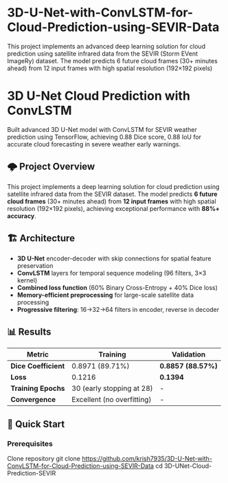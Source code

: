 # 3D-U-Net-with-ConvLSTM-for-Cloud-Prediction-using-SEVIR-Data
This project implements an advanced deep learning solution for cloud prediction using satellite infrared data from the SEVIR (Storm EVent ImageRy) dataset. The model predicts 6 future cloud frames (30+ minutes ahead) from 12 input frames with high spatial resolution (192×192 pixels)
# 3D U-Net Cloud Prediction with ConvLSTM

Built advanced 3D U-Net model with ConvLSTM for SEVIR weather prediction using TensorFlow, achieving 0.88 Dice score, 0.88 IoU for accurate cloud forecasting in severe weather early warnings.

## 🌩️ Project Overview

This project implements a deep learning solution for cloud prediction using satellite infrared data from the SEVIR dataset. The model predicts **6 future cloud frames** (30+ minutes ahead) from **12 input frames** with high spatial resolution (192×192 pixels), achieving exceptional performance with **88%+ accuracy**.

## 🏗️ Architecture

- **3D U-Net** encoder-decoder with skip connections for spatial feature preservation
- **ConvLSTM** layers for temporal sequence modeling (96 filters, 3×3 kernel)
- **Combined loss function** (60% Binary Cross-Entropy + 40% Dice loss)
- **Memory-efficient preprocessing** for large-scale satellite data processing
- **Progressive filtering**: 16→32→64 filters in encoder, reverse in decoder

## 📊 Results

| Metric | Training | Validation |
|--------|----------|------------|
| **Dice Coefficient** | 0.8971 (89.71%) | **0.8857 (88.57%)** |
| **Loss** | 0.1216 | **0.1394** |
| **Training Epochs** | 30 (early stopping at 28) | - |
| **Convergence** | Excellent (no overfitting) | - |

## 🚀 Quick Start

### Prerequisites
Clone repository
git clone https://github.com/krish7935/3D-U-Net-with-ConvLSTM-for-Cloud-Prediction-using-SEVIR-Data
cd 3D-UNet-Cloud-Prediction-SEVIR
